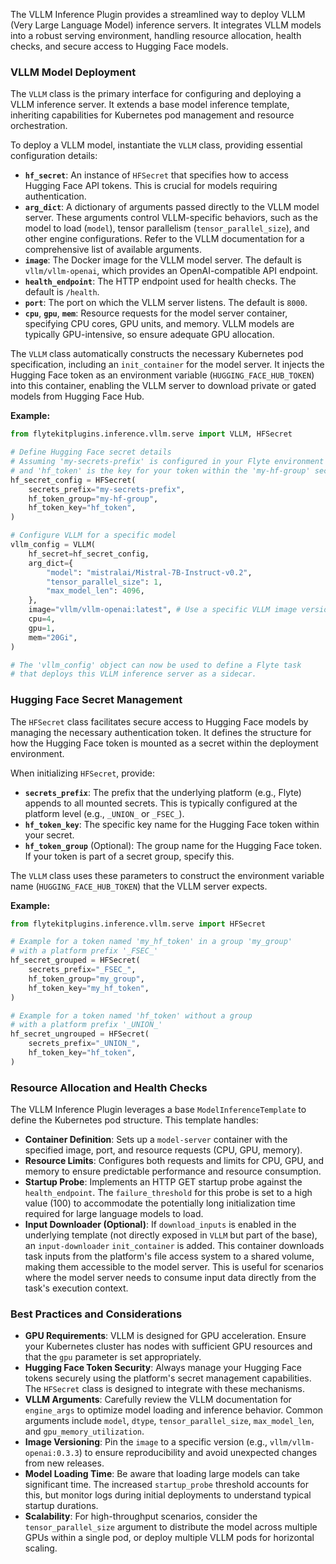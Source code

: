 
<!--
help_text: ''
key: summary_vllm_inference_plugin_4e718ed6-cf60-4137-8a24-6f9f56a45ece
modules:
- flytekitplugins.inference.vllm.serve
- flytekitplugins.inference.sidecar_template
questions_to_answer: []
type: summary

-->
The VLLM Inference Plugin provides a streamlined way to deploy VLLM (Very Large Language Model) inference servers. It integrates VLLM models into a robust serving environment, handling resource allocation, health checks, and secure access to Hugging Face models.

### VLLM Model Deployment

The `VLLM` class is the primary interface for configuring and deploying a VLLM inference server. It extends a base model inference template, inheriting capabilities for Kubernetes pod management and resource orchestration.

To deploy a VLLM model, instantiate the `VLLM` class, providing essential configuration details:

*   **`hf_secret`**: An instance of `HFSecret` that specifies how to access Hugging Face API tokens. This is crucial for models requiring authentication.
*   **`arg_dict`**: A dictionary of arguments passed directly to the VLLM model server. These arguments control VLLM-specific behaviors, such as the model to load (`model`), tensor parallelism (`tensor_parallel_size`), and other engine configurations. Refer to the VLLM documentation for a comprehensive list of available arguments.
*   **`image`**: The Docker image for the VLLM model server. The default is `vllm/vllm-openai`, which provides an OpenAI-compatible API endpoint.
*   **`health_endpoint`**: The HTTP endpoint used for health checks. The default is `/health`.
*   **`port`**: The port on which the VLLM server listens. The default is `8000`.
*   **`cpu`**, **`gpu`**, **`mem`**: Resource requests for the model server container, specifying CPU cores, GPU units, and memory. VLLM models are typically GPU-intensive, so ensure adequate GPU allocation.

The `VLLM` class automatically constructs the necessary Kubernetes pod specification, including an `init_container` for the model server. It injects the Hugging Face token as an environment variable (`HUGGING_FACE_HUB_TOKEN`) into this container, enabling the VLLM server to download private or gated models from Hugging Face Hub.

**Example:**

```python
from flytekitplugins.inference.vllm.serve import VLLM, HFSecret

# Define Hugging Face secret details
# Assuming 'my-secrets-prefix' is configured in your Flyte environment
# and 'hf_token' is the key for your token within the 'my-hf-group' secret group.
hf_secret_config = HFSecret(
    secrets_prefix="my-secrets-prefix",
    hf_token_group="my-hf-group",
    hf_token_key="hf_token",
)

# Configure VLLM for a specific model
vllm_config = VLLM(
    hf_secret=hf_secret_config,
    arg_dict={
        "model": "mistralai/Mistral-7B-Instruct-v0.2",
        "tensor_parallel_size": 1,
        "max_model_len": 4096,
    },
    image="vllm/vllm-openai:latest", # Use a specific VLLM image version
    cpu=4,
    gpu=1,
    mem="20Gi",
)

# The 'vllm_config' object can now be used to define a Flyte task
# that deploys this VLLM inference server as a sidecar.
```

### Hugging Face Secret Management

The `HFSecret` class facilitates secure access to Hugging Face models by managing the necessary authentication token. It defines the structure for how the Hugging Face token is mounted as a secret within the deployment environment.

When initializing `HFSecret`, provide:

*   **`secrets_prefix`**: The prefix that the underlying platform (e.g., Flyte) appends to all mounted secrets. This is typically configured at the platform level (e.g., `_UNION_` or `_FSEC_`).
*   **`hf_token_key`**: The specific key name for the Hugging Face token within your secret.
*   **`hf_token_group`** (Optional): The group name for the Hugging Face token. If your token is part of a secret group, specify this.

The `VLLM` class uses these parameters to construct the environment variable name (`HUGGING_FACE_HUB_TOKEN`) that the VLLM server expects.

**Example:**

```python
from flytekitplugins.inference.vllm.serve import HFSecret

# Example for a token named 'my_hf_token' in a group 'my_group'
# with a platform prefix '_FSEC_'
hf_secret_grouped = HFSecret(
    secrets_prefix="_FSEC_",
    hf_token_group="my_group",
    hf_token_key="my_hf_token",
)

# Example for a token named 'hf_token' without a group
# with a platform prefix '_UNION_'
hf_secret_ungrouped = HFSecret(
    secrets_prefix="_UNION_",
    hf_token_key="hf_token",
)
```

### Resource Allocation and Health Checks

The VLLM Inference Plugin leverages a base `ModelInferenceTemplate` to define the Kubernetes pod structure. This template handles:

*   **Container Definition**: Sets up a `model-server` container with the specified image, port, and resource requests (CPU, GPU, memory).
*   **Resource Limits**: Configures both requests and limits for CPU, GPU, and memory to ensure predictable performance and resource consumption.
*   **Startup Probe**: Implements an HTTP GET startup probe against the `health_endpoint`. The `failure_threshold` for this probe is set to a high value (100) to accommodate the potentially long initialization time required for large language models to load.
*   **Input Downloader (Optional)**: If `download_inputs` is enabled in the underlying template (not directly exposed in `VLLM` but part of the base), an `input-downloader` `init_container` is added. This container downloads task inputs from the platform's file access system to a shared volume, making them accessible to the model server. This is useful for scenarios where the model server needs to consume input data directly from the task's execution context.

### Best Practices and Considerations

*   **GPU Requirements**: VLLM is designed for GPU acceleration. Ensure your Kubernetes cluster has nodes with sufficient GPU resources and that the `gpu` parameter is set appropriately.
*   **Hugging Face Token Security**: Always manage your Hugging Face tokens securely using the platform's secret management capabilities. The `HFSecret` class is designed to integrate with these mechanisms.
*   **VLLM Arguments**: Carefully review the VLLM documentation for `engine_args` to optimize model loading and inference behavior. Common arguments include `model`, `dtype`, `tensor_parallel_size`, `max_model_len`, and `gpu_memory_utilization`.
*   **Image Versioning**: Pin the `image` to a specific version (e.g., `vllm/vllm-openai:0.3.3`) to ensure reproducibility and avoid unexpected changes from new releases.
*   **Model Loading Time**: Be aware that loading large models can take significant time. The increased `startup_probe` threshold accounts for this, but monitor logs during initial deployments to understand typical startup durations.
*   **Scalability**: For high-throughput scenarios, consider the `tensor_parallel_size` argument to distribute the model across multiple GPUs within a single pod, or deploy multiple VLLM pods for horizontal scaling.
<!--
key: summary_vllm_inference_plugin_4e718ed6-cf60-4137-8a24-6f9f56a45ece
type: summary_end

-->
<!--
code_unit: flytekitplugins.inference.vllm.serve
code_unit_type: class
help_text: ''
key: example_6158eb17-447f-42c9-bddc-069d191971b8
type: example

-->